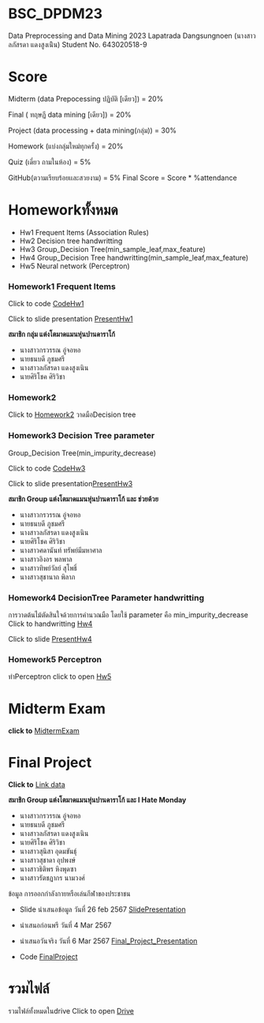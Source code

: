 # BSC_DPDM23
Data Preprocessing and Data Mining 2023 
Lapatrada Dangsungnoen (นางสาวลภัสรดา แดงสูงเนิิน) 
Student No. 643020518-9 
# Score
Midterm (data Prepocessing ปฏิบัติ [เดียว]) = 20%

Final ( ทฤษฏี data mining [เดียว]) = 20%

Project (data processing + data mining(กลุ่ม)) = 30%

Homework (แบ่งกลุ่มใหม่ทุกครั้ง) = 20%

Quiz (เดี่ยว ถามในห้อง) = 5%

GitHub(ตวามเรียบร้อยเเละสวยงาม) = 5% Final Score = Score * %attendance

# Homeworkทั้งหมด
+ Hw1 Frequent Items (Association Rules)
+ Hw2 Decision tree handwritting
+ Hw3 Group_Decision Tree(min_sample_leaf,max_feature) 
+ Hw4 Group_Decision Tree handwritting(min_sample_leaf,max_feature)
+ Hw5 Neural network (Perceptron)
### Homework1 Frequent Items
Click to code [CodeHw1](https://github.com/lapatradaa/BSC_DPDM23/blob/main/hw1.ipynb)

Click to slide presentation [PresentHw1](https://drive.google.com/file/d/105-UJjxoIvuEKihcExZdrPW90t59YLHh)

**สมาชิก กลุ่ม แต่งโตมาดแมนหุ่นปานดาราโก้** 

+ นางสาวกรวรรณ อู่จอหอ
+ นายธนบดี ภูชมศรี
+ นางสาวลภัสรดา แดงสูงเนิน
+ นายศิริโชค ศิริวิชา
### Homework2   

Click to  [Homework2](https://github.com/lapatradaa/BSC_DPDM23/blob/main/HW%202%20classification%202.pdf) 
วาดมือDecision tree

### Homework3 Decision Tree parameter 
Group_Decision Tree(min_impurity_decrease) 

Click to code [CodeHw3](https://github.com/lapatradaa/BSC_DPDM23/blob/main/HW3.ipynb)

Click to slide presentation[PresentHw3](https://www.canva.com/design/DAF6ZMysqvk/_KSxcHqFX-3zT3egwOL0aA/view?utm_content=DAF6ZMysqvk&utm_campaign=designshare&utm_medium=link&utm_source=editor)

**สมาชิก Group แต่งโตมาดแมนหุ่นปานดาราโก้ และ ช่วยด้วย**
+ นางสาวกรวรรณ อู่จอหอ
+ นายธนบดี ภูชมศรี 
+ นางสาวลภัสรดา แดงสูงเนิน
+ นายศิริโชค ศิริวิชา
+ นางสาวศดานันท์ ทรัพย์มีมหาศาล
+ นางสาวอิงอร พลพาล
+ นางสาวทิพย์วัลย์ สุโพธิ์
+ นางสาวสุชานาถ พิลาภ

### Homework4 DecisionTree Parameter handwritting
การวาดต้นไม้ตัดสินใจด้วยการคำนวณมือ โดยใช้ parameter คือ min_impurity_decrease
Click to handwritting  [Hw4](https://github.com/lapatradaa/BSC_DPDM23/blob/main/min_impurity_decrease.pdf)

Click to slide [PresentHw4](https://www.canva.com/design/DAF9C1GY7jE/REur4COBG9QZA5A0LqaLsA/view?utm_content=DAF9C1GY7jE&utm_campaign=designshare&utm_medium=link&utm_source=editor)

### Homework5 Perceptron
ทำPerceptron click to open [Hw5](https://github.com/lapatradaa/BSC_DPDM23/blob/main/hw5.pdf)

# Midterm Exam
  **click to** [MidtermExam](https://github.com/lapatradaa/BSC_DPDM23/blob/main/midterm_bscdpdm23.ipynb)
# Final Project 
**Click to** [Link data](https://data.go.th/dataset/psdexercise?fbclid=IwAR241MtTa_aqxeEX2gFZAlnfME2VkEF00q0kHlXYdS_mMVnpJDK3yWDRzxU)

**สมาชิก Group แต่งโตมาดแมนหุ่นปานดาราโก้ และ I Hate Monday** 
+ นางสาวกรวรรณ อู่จอหอ
+ นายธนบดี ภูชมศรี
+ นางสาวลภัสรดา แดงสูงเนิน
+ นายศิริโชค ศิริวิชา
+ นางสาวสุนิสา อุดมขันธ์ุ 
+ นางสาวสุชาดา อุปพงษ์
+ นางสาวธิติพร หิงพุดซา
+ นางสาวรัตชฎากร นามวงศ์ 

ข้อมูล การออกกำลังกายหรือเล่นกีฬาของประชาชน

+ Slide นำเสนอข้อมูล วันที่ 26 feb 2567 [SlidePresentation](https://www.canva.com/design/DAF9xqlYyjs/tyB75gV4NpcVI6pW5zW90w/view?utm_content=DAF9xqlYyjs&utm_campaign=designshare&utm_medium=link&utm_source=editor)
+ นำเสนอก่อนพรี วันที่ 4 Mar 2567 
+ นำเสนอวันจริง วันที่ 6 Mar 2567  [Final_Project_Presentation](https://www.canva.com/design/DAF-VOd8sjk/LJe1w9Rb_qkuyT5ELjaA5w/view?utm_content=DAF-VOd8sjk&utm_campaign=designshare&utm_medium=link&utm_source=editor)

+ Code [FinalProject](https://github.com/lapatradaa/BSC_DPDM23/blob/main/Final_Project.ipynb)

# รวมไฟล์ 

รวมไฟล์ทั้งหมดในdrive Click to open [Drive](https://drive.google.com/drive/folders/1-5n2XwNmybyVsGH0XmNPxTrZG_yKE_P0)
























